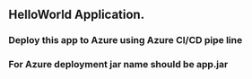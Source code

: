 ## HelloWorld Application.

### Deploy this app to Azure using Azure CI/CD pipe line
### For Azure deployment jar name should be app.jar
